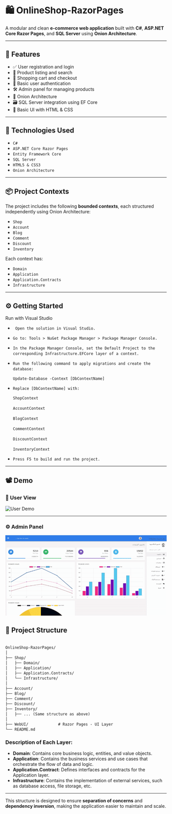 # 🛍️ OnlineShop-RazorPages

A modular and clean **e-commerce web application** built with **C#**, **ASP.NET Core Razor Pages**, and **SQL Server** using **Onion Architecture**.

---

## 🚀 Features

- ✅ User registration and login  
- 🛒 Product listing and search  
- 🧺 Shopping cart and checkout  
- 🔐 Basic user authentication  
- 🛠️ Admin panel for managing products  
- 🧱 Onion Architecture  
- 🗃️ SQL Server integration using EF Core  
- 🎨 Basic UI with HTML & CSS  

---

## 🧰 Technologies Used

- `C#`
- `ASP.NET Core Razor Pages`
- `Entity Framework Core`
- `SQL Server`
- `HTML5 & CSS3`
- `Onion Architecture`

---

## 📦 Project Contexts

The project includes the following **bounded contexts**, each structured independently using Onion Architecture:

- `Shop`
- `Account`
- `Blog`
- `Comment`
- `Discount`
- `Inventory`

Each context has:

- `Domain`
- `Application`
- `Application.Contracts`
- `Infrastructure`

---

## ⚙️ Getting Started
Run with Visual Studio

- ` Open the solution in Visual Studio.`

- `Go to: Tools > NuGet Package Manager > Package Manager Console.`

- `In the Package Manager Console, set the Default Project to the corresponding Infrastructure.EFCore layer of a context.`

- `Run the following command to apply migrations and create the database:`

      Update-Database -Context [DbContextName]

- `Replace [DbContextName] with:`

      ShopContext

      AccountContext

      BlogContext

      CommentContext

      DiscountContext

      InventoryContext

- `Press F5 to build and run the project.`


---

## 📽️ Demo

### 👥 User View
![User Demo](./assets/User-View.gif)

---

### ⚙️ Admin Panel
![Admin Demo](./assets/Admin-Panel.gif)


## 📁 Project Structure

```

OnlineShop-RazorPages/
│
├── Shop/
│   ├── Domain/
│   ├── Application/
│   ├── Application.Contracts/
│   └── Infrastructure/
│
├── Account/
├── Blog/
├── Comment/
├── Discount/
├── Inventory/
│   ├── ... (Same structure as above)
│
├── WebUI/             # Razor Pages - UI Layer
└── README.md

```


### Description of Each Layer:

- **Domain**: Contains core business logic, entities, and value objects.
- **Application**: Contains the business services and use cases that orchestrate the flow of data and logic.
- **Application.Contract**: Defines interfaces and contracts for the Application layer.
- **Infrastructure**: Contains the implementation of external services, such as database access, file storage, etc.

---

This structure is designed to ensure **separation of concerns** and **dependency inversion**, making the application easier to maintain and scale.







